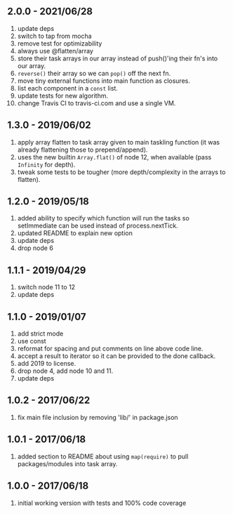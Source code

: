 ## 2.0.0 - 2021/06/28

1. update deps
2. switch to tap from mocha
3. remove test for optimizability
4. always use @flatten/array
5. store their task arrays in our array instead of push()'ing their fn's into our array.
6. `reverse()` their array so we can `pop()` off the next fn.
7. move tiny external functions into main function as closures.
8. list each component in a `const` list.
9. update tests for new algorithm.
10. change Travis CI to travis-ci.com and use a single VM.


## 1.3.0 - 2019/06/02

1. apply array flatten to task array given to main taskling function (it was already flattening those to prepend/append).
2. uses the new builtin `Array.flat()` of node 12, when available (pass `Infinity` for depth).
3. tweak some tests to be tougher (more depth/complexity in the arrays to flatten).


## 1.2.0 - 2019/05/18

1. added ability to specify which function will run the tasks so setImmediate can be used instead of process.nextTick.
2. updated README to explain new option
3. update deps
4. drop node 6


## 1.1.1 - 2019/04/29

1. switch node 11 to 12
2. update deps

## 1.1.0 - 2019/01/07

1. add strict mode
2. use const
3. reformat for spacing and put comments on line above code line.
4. accept a result to iterator so it can be provided to the done callback.
5. add 2019 to license.
6. drop node 4, add node 10 and 11.
7. update deps


## 1.0.2 - 2017/06/22

1. fix main file inclusion by removing 'lib/' in package.json

## 1.0.1 - 2017/06/18

1. added section to README about using `map(require)` to pull packages/modules into task array.

## 1.0.0 - 2017/06/18

1. initial working version with tests and 100% code coverage
